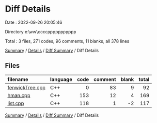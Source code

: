 # Diff Details

Date : 2022-09-26 20:05:46

Directory e:\\ww\\ccccppppppppppp

Total : 3 files,  271 codes, 96 comments, 11 blanks, all 378 lines

[Summary](results.md) / [Details](details.md) / [Diff Summary](diff.md) / Diff Details

## Files
| filename | language | code | comment | blank | total |
| :--- | :--- | ---: | ---: | ---: | ---: |
| [fenwickTree.cpp](/fenwickTree.cpp) | C++ | 0 | 83 | 9 | 92 |
| [hman.cpp](/hman.cpp) | C++ | 153 | 12 | 4 | 169 |
| [list.cpp](/list.cpp) | C++ | 118 | 1 | -2 | 117 |

[Summary](results.md) / [Details](details.md) / [Diff Summary](diff.md) / Diff Details